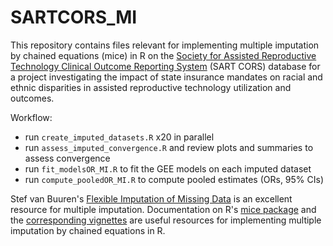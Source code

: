 # SARTCORS_MI
This repository contains files relevant for implementing multiple imputation by chained equations (mice) in R on the [Society for Assisted Reproductive Technology Clinical Outcome Reporting System](https://www.sart.org/professionals-and-providers/research/) (SART CORS) database for a project investigating the impact of state insurance mandates on racial and ethnic disparities in assisted reproductive technology utilization and outcomes.

Workflow:
- run `create_imputed_datasets.R` x20 in parallel 
- run `assess_imputed_convergence.R` and review plots and summaries to assess convergence
- run `fit_modelsOR_MI.R` to fit the GEE models on each imputed dataset
- run `compute_pooledOR_MI.R` to compute pooled estimates (ORs, 95% CIs)

Stef van Buuren's [Flexible Imputation of Missing Data](https://stefvanbuuren.name/fimd/) is an excellent resource for multiple imputation.
Documentation on R's [mice package](https://cran.r-project.org/web/packages/mice/mice.pdf) and the [corresponding vignettes](https://www.gerkovink.com/miceVignettes/Ad_hoc_and_mice/Ad_hoc_methods.html) are useful resources for implementing multiple imputation by chained equations in R.
